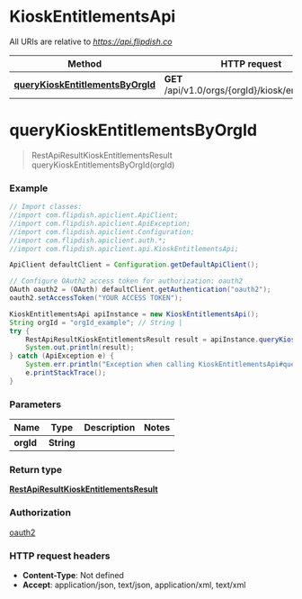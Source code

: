 # KioskEntitlementsApi

All URIs are relative to *https://api.flipdish.co*

Method | HTTP request | Description
------------- | ------------- | -------------
[**queryKioskEntitlementsByOrgId**](KioskEntitlementsApi.md#queryKioskEntitlementsByOrgId) | **GET** /api/v1.0/orgs/{orgId}/kiosk/entitlements | 


<a name="queryKioskEntitlementsByOrgId"></a>
# **queryKioskEntitlementsByOrgId**
> RestApiResultKioskEntitlementsResult queryKioskEntitlementsByOrgId(orgId)



### Example
```java
// Import classes:
//import com.flipdish.apiclient.ApiClient;
//import com.flipdish.apiclient.ApiException;
//import com.flipdish.apiclient.Configuration;
//import com.flipdish.apiclient.auth.*;
//import com.flipdish.apiclient.api.KioskEntitlementsApi;

ApiClient defaultClient = Configuration.getDefaultApiClient();

// Configure OAuth2 access token for authorization: oauth2
OAuth oauth2 = (OAuth) defaultClient.getAuthentication("oauth2");
oauth2.setAccessToken("YOUR ACCESS TOKEN");

KioskEntitlementsApi apiInstance = new KioskEntitlementsApi();
String orgId = "orgId_example"; // String | 
try {
    RestApiResultKioskEntitlementsResult result = apiInstance.queryKioskEntitlementsByOrgId(orgId);
    System.out.println(result);
} catch (ApiException e) {
    System.err.println("Exception when calling KioskEntitlementsApi#queryKioskEntitlementsByOrgId");
    e.printStackTrace();
}
```

### Parameters

Name | Type | Description  | Notes
------------- | ------------- | ------------- | -------------
 **orgId** | **String**|  |

### Return type

[**RestApiResultKioskEntitlementsResult**](RestApiResultKioskEntitlementsResult.md)

### Authorization

[oauth2](../README.md#oauth2)

### HTTP request headers

 - **Content-Type**: Not defined
 - **Accept**: application/json, text/json, application/xml, text/xml

